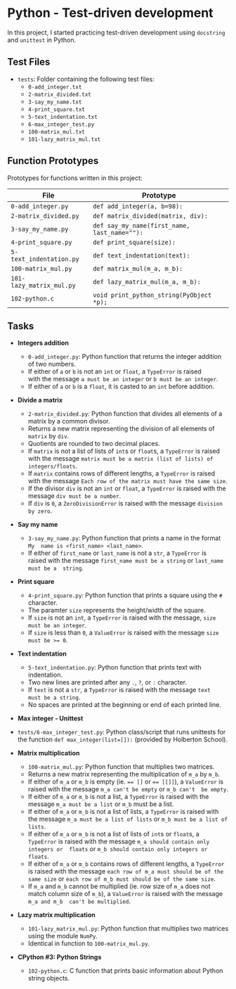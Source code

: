 # Python - Test-driven development

In this project, I started practicing test-driven development using `docstring` 
and `unittest` in Python.

## Test Files
* `tests`: Folder containing the following test files:
  * `0-add_integer.txt`
  * `2-matrix_divided.txt`
  * `3-say_my_name.txt`
  * `4-print_square.txt`
  * `5-text_indentation.txt`
  * `6-max_integer_test.py`
  * `100-matrix_mul.txt`
  * `101-lazy_matrix_mul.txt`

## Function Prototypes
Prototypes for functions written in this project:

| File                     | Prototype                                    |
| ------------------------ | -------------------------------------------- |
| `0-add_integer.py`       | `def add_integer(a, b=98):`                  | 
| `2-matrix_divided.py`    | `def matrix_divided(matrix, div):`           |
| `3-say_my_name.py`       | `def say_my_name(first_name, last_name=""):` |
| `4-print_square.py`      | `def print_square(size):`                    |
| `5-text_indentation.py`  | `def text_indentation(text):`                |
| `100-matrix_mul.py`      | `def matrix_mul(m_a, m_b):`                  |
| `101-lazy_matrix_mul.py` | `def lazy_matrix_mul(m_a, m_b):`             |
| `102-python.c`           | `void print_python_string(PyObject *p);`     |

## Tasks
* **Integers addition**
  * `0-add_integer.py`: Python function that returns the integer addition of 
two numbers.
  * If either of `a` or `b` is not an `int` or `float`, a `TypeError` is raised  
with the message `a must be an integer` or `b must be an integer`.
  * If either of `a` or `b` is a `float`, it is casted to an `int` 
before addition.

* **Divide a matrix**
  * `2-matrix_divided.py`: Python function that divides all elements of a matrix 
by a common divisor.
  * Returns a new matrix representing the division of all elements of `matrix` 
by `div`.
  * Quotients are rounded to two decimal places.
  * If `matrix` is not a list of lists of `int`s or `float`s, a `TypeError` 
is raised with the message `matrix must be a matrix (list of lists) of 
integers/floats`.
  * If `matrix` contains rows of different lengths, a `TypeError` is raised 
with the message `Each row of the matrix must have the same size`.
  * If the divisor `div` is not an `int` or `float`, a `TypeError` is raised 
with the message `div must be a number`.
  * If `div` is `0`, a `ZeroDivisionError` is raised with the message 
`division by zero`.

* **Say my name**
  * `3-say_my_name.py`: Python function that prints a name in the format `My 
name is <first_name> <last_name>`.
  * If either of `first_name` or `last_name` is not a `str`, a `TypeError` is  
raised with the message `first_name must be a string` or `last_name must be a 
string`.

* **Print square**
  * `4-print_square.py`: Python function that prints a square using the `#` 
character.
  * The paramter `size` represents the height/width of the square.
  * If `size` is not an `int`, a `TypeError` is raised  with the message, 
`size must be an integer`.
  * If `size` is less than `0`, a `ValueError` is raised with the message `size 
must be >= 0`.

* **Text indentation**
  * `5-text_indentation.py`: Python function that prints text with indentation.
  * Two new lines are printed after any `.`, `?`, or `:` character.
  * If `text` is not a `str`, a `TypeError` is raised with the message `text 
must be a string`.
  * No spaces are printed at the beginning or end of each printed line.

* **Max integer - Unittest**
 * `tests/6-max_integer_test.py`: Python class/script that runs unittests for 
the function `def max_integer(list=[]):` (provided by Holberton School).

* **Matrix multiplication**
  * `100-matrix_mul.py`: Python function that multiplies two matrices.
  * Returns a new matrix representing the multiplication of `m_a` by `m_b`.
  * If either of `m_a` or `m_b` is empty (ie. `== []` or `== [[]]`), a 
`ValueError` is raised with the message `m_a can't be empty` or `m_b can't 
be empty`.
  * If either of `m_a` or `m_b` is not a list, a `TypeError` is raised with 
the message `m_a must be a list` or `m_b` must be a list.
  * If either of `m_a` or `m_b` is not a list of lists, a `TypeError` is raised 
with the message `m_a must be a list of lists` or `m_b must be a list of lists`.
  * If either of `m_a` or `m_b` is not a list of lists of `int`s or `float`s, a 
`TypeError` is raised with the message `m_a should contain only integers or 
floats` or `m_b should contain only integers or floats`.
  * If either of `m_a` or `m_b` contains rows of different lengths, a `TypeError` 
is raised with the message `each row of m_a must should be of the same size` or 
`each row of m_b must should be of the same size`.
  * If `m_a` and `m_b` cannot be multiplied (ie. row size of `m_a` does not match 
column size of `m_b`), a `ValueError` is raised with the message `m_a and m_b 
can't be multiplied`.

* **Lazy matrix multiplication**
  * `101-lazy_matrix_mul.py`: Python function that multiplies two matrices 
using the module `NumPy`.
  * Identical in function to `100-matrix_mul.py`.

* **CPython #3: Python Strings**
  * `102-python.c`: C function that prints basic information about Python 
string objects.
